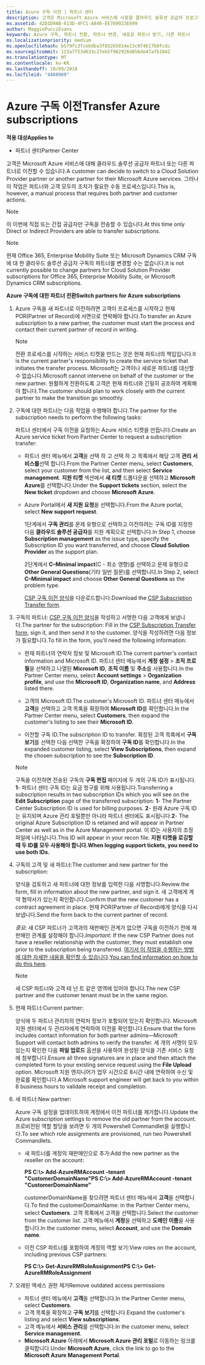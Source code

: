 ```yaml
---
title: Azure 구독 이전 | 파트너 센터
description: 고객은 Microsoft Azure 서비스에 사용할 클라우드 솔루션 공급자 프로그램의 파트너를 변경할 수 있습니다. 그러나 이 작업은 파트너와 고객 모두의 조치가 필요한 수동 프로세스입니다.
ms.assetid: 42D1D9AB-613D-4FC1-A846-EE769923E699
author: MaggiePucciEvans
keywords: Azure 구독, 파트너 전환, 파트너 변경, 새로운 파트너 받기, 다른 파트너
ms.localizationpriority: medium
ms.openlocfilehash: b579fc3fcebdba3f85265014e13c074b17b0fcdc
ms.sourcegitcommit: 123a7f53d633c27eb5f982926d856de47afb1042
ms.translationtype: MT
ms.contentlocale: ko-KR
ms.lasthandoff: 10/09/2018
ms.locfileid: "4488969"
---
```

# <a name="transfer-azure-subscriptions"></a><span data-ttu-id="12378-105">Azure 구독 이전</span><span class="sxs-lookup"><span data-stu-id="12378-105">Transfer Azure subscriptions</span></span> 

**<span data-ttu-id="12378-106">적용 대상</span><span class="sxs-lookup"><span data-stu-id="12378-106">Applies to</span></span>**

-  <span data-ttu-id="12378-107">파트너 센터</span><span class="sxs-lookup"><span data-stu-id="12378-107">Partner Center</span></span>

<span data-ttu-id="12378-108">고객은 Microsoft Azure 서비스에 대해 클라우드 솔루션 공급자 파트너 또는 다른 파트너로 이전할 수 있습니다.</span><span class="sxs-lookup"><span data-stu-id="12378-108">A customer can decide to switch to a Cloud Solution Provider partner or another partner for their Microsoft Azure services.</span></span> <span data-ttu-id="12378-109">그러나 이 작업은 파트너와 고객 모두의 조치가 필요한 수동 프로세스입니다.</span><span class="sxs-lookup"><span data-stu-id="12378-109">This is, however, a manual process that requires both partner and customer actions.</span></span>

>[!Note]  
><span data-ttu-id="12378-110">이 이번에 직접 또는 간접 공급자만 구독을 전송할 수 있습니다.</span><span class="sxs-lookup"><span data-stu-id="12378-110">At this time only Direct or Indirect Providers are able to transfer subscriptions.</span></span>

>[!Note] 
><span data-ttu-id="12378-111">현재 Office 365, Enterprise Mobility Suite 또는 Microsoft Dynamics CRM 구독에 대 한 클라우드 솔루션 공급자 구독의 파트너를 변경할 수는 없습니다.</span><span class="sxs-lookup"><span data-stu-id="12378-111">It is not currently possible to change partners for Cloud Solution Provider subscriptions for Office 365, Enterprise Mobility Suite, or Microsoft Dynamics CRM subscriptions.</span></span>



**<span data-ttu-id="12378-112">Azure 구독에 대한 파트너 전환</span><span class="sxs-lookup"><span data-stu-id="12378-112">Switch partners for Azure subscriptions</span></span>**

1.  <span data-ttu-id="12378-113">Azure 구독을 새 파트너로 이전하려면 고객이 프로세스를 시작하고 현재 POR(Partner of Record)에 서면으로 연락해야 합니다.</span><span class="sxs-lookup"><span data-stu-id="12378-113">To transfer an Azure subscription to a new partner, the customer must start the process and contact their current partner of record in writing.</span></span> 

    >[!Note]
    ><span data-ttu-id="12378-114">전환 프로세스를 시작하는 서비스 티켓을 만드는 것은 현재 파트너의 책임입니다.</span><span class="sxs-lookup"><span data-stu-id="12378-114">It is the current partner's responsibility to create the service ticket that initiates the transfer process.</span></span> <span data-ttu-id="12378-115">Microsoft는 고객이나 새로운 파트너를 대신할 수 없습니다.</span><span class="sxs-lookup"><span data-stu-id="12378-115">Microsoft cannot intervene on behalf of the customer or the new partner.</span></span> <span data-ttu-id="12378-116">원활하게 전환하도록 고객은 현재 파트너와 긴밀히 공조하여 계획해야 합니다.</span><span class="sxs-lookup"><span data-stu-id="12378-116">The customer should plan to work closely with the current partner to make the transition go smoothly.</span></span>

2.  <span data-ttu-id="12378-117">구독에 대한 파트너는 다음 작업을 수행해야 합니다.</span><span class="sxs-lookup"><span data-stu-id="12378-117">The partner for the subscription needs to perform the following tasks:</span></span>

    <span data-ttu-id="12378-118">파트너 센터에서 구독 이전을 요청하는 Azure 서비스 티켓을 만듭니다.</span><span class="sxs-lookup"><span data-stu-id="12378-118">Create an Azure service ticket from Partner Center to request a subscription transfer:</span></span>

    -   <span data-ttu-id="12378-119">파트너 센터 메뉴에서 **고객**을 선택 하 고 선택 하 고 목록에서 해당 고객 **관리 서비스를**선택 합니다.</span><span class="sxs-lookup"><span data-stu-id="12378-119">From the Partner Center menu, select **Customers**, select your customer from the list, and then select **Service management**.</span></span> <span data-ttu-id="12378-120">**지원 티켓** 섹션에서 **새 티켓** 드롭다운을 선택하고 **Microsoft Azure**를 선택합니다.</span><span class="sxs-lookup"><span data-stu-id="12378-120">Under the **Support tickets** section, select the **New ticket** dropdown and choose **Microsoft Azure**.</span></span>

    -   <span data-ttu-id="12378-121">Azure Portal에서 **새 지원 요청**을 선택합니다.</span><span class="sxs-lookup"><span data-stu-id="12378-121">From the Azure portal, select **New support request**.</span></span>

        <span data-ttu-id="12378-122">1단계에서 **구독 관리**를 문제 유형으로 선택하고 이전하려는 구독 ID를 지정한 다음 **클라우드 솔루션 공급자**를 지원 계획으로 선택합니다.</span><span class="sxs-lookup"><span data-stu-id="12378-122">In Step 1, choose **Subscription management** as the issue type, specify the Subscription ID you want transferred, and choose **Cloud Solution Provider** as the support plan.</span></span>

        <span data-ttu-id="12378-123">2단계에서 **C–Minimal impact**(C - 최소 영향)를 선택하고 문제 유형으로 **Other General Questions**(기타 일반 질문)를 선택합니다.</span><span class="sxs-lookup"><span data-stu-id="12378-123">In Step 2, select **C–Minimal impact** and choose **Other General Questions** as the problem type.</span></span>

        <span data-ttu-id="12378-124">[CSP 구독 이전 양식](https://assets.windowsphone.com/5222c408-e546-4e01-b72a-2ec7d4c43d57/CSP_Subscription_Transfer_Form_Azure_InvariantCulture_Default.zip)을 다운로드합니다.</span><span class="sxs-lookup"><span data-stu-id="12378-124">Download the [CSP Subscription Transfer form](https://assets.windowsphone.com/5222c408-e546-4e01-b72a-2ec7d4c43d57/CSP_Subscription_Transfer_Form_Azure_InvariantCulture_Default.zip).</span></span>

3.  <span data-ttu-id="12378-125">구독의 파트너: [CSP 구독 이전 양식](https://assets.windowsphone.com/5222c408-e546-4e01-b72a-2ec7d4c43d57/CSP_Subscription_Transfer_Form_Azure_InvariantCulture_Default.zip)을 작성하고 서명한 다음 고객에게 보냅니다.</span><span class="sxs-lookup"><span data-stu-id="12378-125">The partner for the subscription: Fill in the [CSP Subscription Transfer form](https://assets.windowsphone.com/5222c408-e546-4e01-b72a-2ec7d4c43d57/CSP_Subscription_Transfer_Form_Azure_InvariantCulture_Default.zip), sign it, and then send it to the customer.</span></span> <span data-ttu-id="12378-126">양식을 작성하려면 다음 정보가 필요합니다.</span><span class="sxs-lookup"><span data-stu-id="12378-126">To fill in the form, you'll need the following information:</span></span>

    -   <span data-ttu-id="12378-127">현재 파트너의 연락처 정보 및 Microsoft ID.</span><span class="sxs-lookup"><span data-stu-id="12378-127">The current partner's contact information and Microsoft ID.</span></span> <span data-ttu-id="12378-128">파트너 센터 메뉴에서 **계정 설정** &gt; **조직 프로필**을 선택하고 나열된 **Microsoft ID**, **조직 이름** 및 **주소**를 사용합니다.</span><span class="sxs-lookup"><span data-stu-id="12378-128">In the Partner Center menu, select **Account settings** &gt; **Organization profile**, and use the **Microsoft ID**, **Organization name**, and **Address** listed there.</span></span>

    -   <span data-ttu-id="12378-129">고객의 Microsoft ID.</span><span class="sxs-lookup"><span data-stu-id="12378-129">The customer's Microsoft ID.</span></span> <span data-ttu-id="12378-130">파트너 센터 메뉴에서 **고객**을 선택하고 고객 목록을 확장하여 **Microsoft ID**를 확인합니다.</span><span class="sxs-lookup"><span data-stu-id="12378-130">In the Partner Center menu, select **Customers**, then expand the customer's listing to see their **Microsoft ID**.</span></span>

    -   <span data-ttu-id="12378-131">이전할 구독 ID.</span><span class="sxs-lookup"><span data-stu-id="12378-131">The subscription ID to transfer.</span></span> <span data-ttu-id="12378-132">확장된 고객 목록에서 **구독 보기**를 선택한 다음 선택한 구독을 확장하여 **구독 ID**를 확인합니다.</span><span class="sxs-lookup"><span data-stu-id="12378-132">In the expanded customer listing, select **View Subscriptions**, then expand the chosen subscription to see the **Subscription ID**.</span></span>

     >[!Note]
     ><span data-ttu-id="12378-133">구독을 이전하면 전송된 구독의 **구독 편집** 페이지에 두 개의 구독 ID가 표시됩니다. **1**- 파트너 센터 구독 ID는 요금 청구를 위해 사용됩니다.</span><span class="sxs-lookup"><span data-stu-id="12378-133">Transferring a subscription results in two subscription IDs which you will see on the **Edit Subscription** page of the transferred subscription: **1**- The Partner Center Subscription ID is used for billing purposes.</span></span> 
    <span data-ttu-id="12378-134">**2**- 원래 Azure 구독 ID는 유지되며 Azure 관리 포털뿐만 아니라 파트너 센터에도 표시됩니다.</span><span class="sxs-lookup"><span data-stu-id="12378-134">**2**-  The original Azure Subscription ID is retained and will appear in Partner Center as well as in the Azure Management portal.</span></span> <span data-ttu-id="12378-135">이 ID는 사용자의 조정 파일에 나타납니다.</span><span class="sxs-lookup"><span data-stu-id="12378-135">This ID will appear in your recon file.</span></span>  **<span data-ttu-id="12378-136">지원 티켓을 로깅할 때 두 ID를 모두 사용해야 합니다.</span><span class="sxs-lookup"><span data-stu-id="12378-136">When logging support tickets, you need to use both IDs.</span></span>**

4.  <span data-ttu-id="12378-137">구독의 고객 및 새 파트너:</span><span class="sxs-lookup"><span data-stu-id="12378-137">The customer and new partner for the subscription:</span></span>

    <span data-ttu-id="12378-138">양식을 검토하고 새 파트너에 대한 정보를 입력한 다음 서명합니다.</span><span class="sxs-lookup"><span data-stu-id="12378-138">Review the form, fill in information about the new partner, and sign it.</span></span> <span data-ttu-id="12378-139">새 고객에게 계약 협약서가 있는지 확인합니다.</span><span class="sxs-lookup"><span data-stu-id="12378-139">Confirm that the new customer has a contract agreement in place.</span></span> <span data-ttu-id="12378-140">현재 POR(Partner of Record)에게 양식을 다시 보냅니다.</span><span class="sxs-lookup"><span data-stu-id="12378-140">Send the form back to the current partner of record.</span></span>

    <span data-ttu-id="12378-141">*중요*: 새 CSP 파트너가 고객과의 재판매인 관계가 없으면 구독을 이전하기 전에 재판매인 관계를 설정해야 합니다.</span><span class="sxs-lookup"><span data-stu-id="12378-141">*Important*: If the new CSP Partner does not have a reseller relationship with the customer, they must establish one prior to the subscription being transferred.</span></span> <span data-ttu-id="12378-142">[여기서 이 작업을 수행하는 방법에 대한 자세한 내용을 확인할 수 있습니다](request-a-relationship-with-a-customer.md).</span><span class="sxs-lookup"><span data-stu-id="12378-142">[You can find information on how to do this here](request-a-relationship-with-a-customer.md).</span></span>

    >[!Note]
    ><span data-ttu-id="12378-143">새 CSP 파트너와 고객 테 넌 트 같은 영역에 있어야 합니다.</span><span class="sxs-lookup"><span data-stu-id="12378-143">The new CSP partner and the customer tenant must be in the same region.</span></span> 

5.  <span data-ttu-id="12378-144">현재 파트너:</span><span class="sxs-lookup"><span data-stu-id="12378-144">Current partner:</span></span>

    <span data-ttu-id="12378-145">양식에 두 파트너 관리자의 연락처 정보가 포함되어 있는지 확인합니다. Microsoft 지원 센터에서 두 관리자에게 연락하여 이전을 확인합니다.</span><span class="sxs-lookup"><span data-stu-id="12378-145">Ensure that the form includes contact information for both partner admins—Microsoft Support will contact both admins to verify the transfer.</span></span> <span data-ttu-id="12378-146">세 개의 서명이 모두 있는지 확인한 다음 **파일 업로드** 옵션을 사용하여 완성된 양식을 기존 서비스 요청에 첨부합니다.</span><span class="sxs-lookup"><span data-stu-id="12378-146">Ensure all three signatures are in place and then attach the completed form to your existing service request using the **File Upload** option.</span></span> <span data-ttu-id="12378-147">Microsoft 지원 엔지니어가 업무 시간으로 8시간 내에 연락하여 수신 및 완료를 확인합니다.</span><span class="sxs-lookup"><span data-stu-id="12378-147">A Microsoft support engineer will get back to you within 8 business hours to validate receipt and completion.</span></span>

6.  <span data-ttu-id="12378-148">새 파트너:</span><span class="sxs-lookup"><span data-stu-id="12378-148">New partner:</span></span>

    <span data-ttu-id="12378-149">Azure 구독 설정을 업데이트하여 계정에서 이전 파트너를 제거합니다.</span><span class="sxs-lookup"><span data-stu-id="12378-149">Update the Azure subscription settings to remove the old partner from the account.</span></span> <span data-ttu-id="12378-150">프로비전된 역할 할당을 보려면 두 개의 Powershell Commandlet을 실행합니다.</span><span class="sxs-lookup"><span data-stu-id="12378-150">To see which role assignments are provisioned, run two Powershell Commandlets.</span></span>

    -   <span data-ttu-id="12378-151">새 파트너를 계정의 재판매인으로 추가:</span><span class="sxs-lookup"><span data-stu-id="12378-151">Add the new partner as the reseller on the account:</span></span>

        **<span data-ttu-id="12378-152">PS C:\\&gt; Add-AzureRMAccount -tenant "CustomerDomainName"</span><span class="sxs-lookup"><span data-stu-id="12378-152">PS C:\\&gt; Add-AzureRMAccount -tenant "CustomerDomainName"</span></span>**

        <span data-ttu-id="12378-153">customerDomainName을 찾으려면 파트너 센터 메뉴에서 **고객**을 선택합니다.</span><span class="sxs-lookup"><span data-stu-id="12378-153">To find the customerDomainName: in the Partner Center menu, select **Customers**.</span></span> <span data-ttu-id="12378-154">고객 목록에서 고객을 선택합니다.</span><span class="sxs-lookup"><span data-stu-id="12378-154">Select the customer from the customer list.</span></span> <span data-ttu-id="12378-155">고객 메뉴에서 **계정**을 선택하고 **도메인 이름**을 사용합니다.</span><span class="sxs-lookup"><span data-stu-id="12378-155">In the customer menu, select **Account**, and use the **Domain name**.</span></span>

    -   <span data-ttu-id="12378-156">이전 CSP 파트너를 포함하여 계정의 역할 보기:</span><span class="sxs-lookup"><span data-stu-id="12378-156">View roles on the account, including previous CSP partners:</span></span>

        **<span data-ttu-id="12378-157">PS C:\\&gt; Get-AzureRMRoleAssignment</span><span class="sxs-lookup"><span data-stu-id="12378-157">PS C:\\&gt; Get-AzureRMRoleAssignment</span></span>**

7. <span data-ttu-id="12378-158">오래된 액세스 권한 제거</span><span class="sxs-lookup"><span data-stu-id="12378-158">Remove outdated access permissions</span></span>

    -  <span data-ttu-id="12378-159">파트너 센터 메뉴에서 **고객**을 선택합니다.</span><span class="sxs-lookup"><span data-stu-id="12378-159">In the Partner Center menu, select **Customers**.</span></span> 
    -  <span data-ttu-id="12378-160">고객 목록을 확장하고 **구독 보기**를 선택합니다.</span><span class="sxs-lookup"><span data-stu-id="12378-160">Expand the customer's listing and select **View subscriptions**.</span></span> 
    -  <span data-ttu-id="12378-161">고객 메뉴에서 **서비스 관리**를 선택합니다.</span><span class="sxs-lookup"><span data-stu-id="12378-161">In the customer menu, select **Service management**.</span></span> 
    -  <span data-ttu-id="12378-162">**Microsoft Azure** 아래에서 **Microsoft Azure 관리 포털**로 이동하는 링크를 클릭합니다.</span><span class="sxs-lookup"><span data-stu-id="12378-162">Under **Microsoft Azure**, click the link to go to the **Microsoft Azure Management Portal**.</span></span>

 

 



